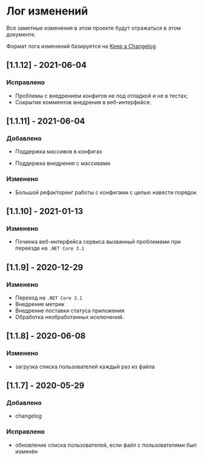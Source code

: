 # Лог изменений

Все заметные изменения в этом проекте будут отражаться в этом документе.

Формат лога изменений базируется на [Keep a Changelog](https://keepachangelog.com/en/1.0.0/).

## [1.1.12] - 2021-06-04

### Исправлено

* Проблемы с внедрением конфигов  не под отладкой и не в тестах;
* Сокрытие комментов внедрения в веб-интерфейсе.

## [1.1.11] - 2021-06-04

### Добавлено

* Поддержка массивов в конфигах

* Поддержка внедрения с массивами

### Изменено

* Большой рефакторинг работы с конфигами с целью навести порядок

## [1.1.10] - 2021-01-13

### Изменено

* Починка веб-интерфейса сервиса вызванный проблемами при переезде на  `.NET Core 3.1`

## [1.1.9] - 2020-12-29

### Изменено

* Переход на `.NET Core 3.1`
* Внедрение метрик
* Внедрение поставки статуса приложения
* Обработка необработанных исключений.

## [1.1.8] - 2020-06-08

### Изменено

* загрузка списка пользователей каждый раз из файла

## [1.1.7] - 2020-05-29

### Добавлено

* changelog

### Исправлено

* обновление списка пользователей, если файл с пользователями был изменён


